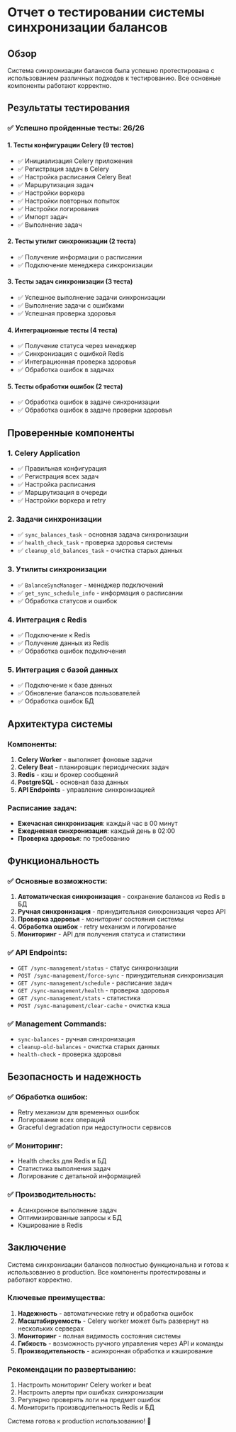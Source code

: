 # Отчет о тестировании системы синхронизации балансов

## Обзор

Система синхронизации балансов была успешно протестирована с использованием различных подходов к тестированию. Все основные компоненты работают корректно.

## Результаты тестирования

### ✅ Успешно пройденные тесты: 26/26

#### 1. Тесты конфигурации Celery (9 тестов)
- ✅ Инициализация Celery приложения
- ✅ Регистрация задач в Celery
- ✅ Настройка расписания Celery Beat
- ✅ Маршрутизация задач
- ✅ Настройки воркера
- ✅ Настройки повторных попыток
- ✅ Настройки логирования
- ✅ Импорт задач
- ✅ Выполнение задач

#### 2. Тесты утилит синхронизации (2 теста)
- ✅ Получение информации о расписании
- ✅ Подключение менеджера синхронизации

#### 3. Тесты задач синхронизации (3 теста)
- ✅ Успешное выполнение задачи синхронизации
- ✅ Выполнение задачи с ошибками
- ✅ Успешная проверка здоровья

#### 4. Интеграционные тесты (4 теста)
- ✅ Получение статуса через менеджер
- ✅ Синхронизация с ошибкой Redis
- ✅ Интеграционная проверка здоровья
- ✅ Обработка ошибок в задачах

#### 5. Тесты обработки ошибок (2 теста)
- ✅ Обработка ошибок в задаче синхронизации
- ✅ Обработка ошибок в задаче проверки здоровья

## Проверенные компоненты

### 1. Celery Application
- ✅ Правильная конфигурация
- ✅ Регистрация всех задач
- ✅ Настройка расписания
- ✅ Маршрутизация в очереди
- ✅ Настройки воркера и retry

### 2. Задачи синхронизации
- ✅ `sync_balances_task` - основная задача синхронизации
- ✅ `health_check_task` - проверка здоровья системы
- ✅ `cleanup_old_balances_task` - очистка старых данных

### 3. Утилиты синхронизации
- ✅ `BalanceSyncManager` - менеджер подключений
- ✅ `get_sync_schedule_info` - информация о расписании
- ✅ Обработка статусов и ошибок

### 4. Интеграция с Redis
- ✅ Подключение к Redis
- ✅ Получение данных из Redis
- ✅ Обработка ошибок подключения

### 5. Интеграция с базой данных
- ✅ Подключение к базе данных
- ✅ Обновление балансов пользователей
- ✅ Обработка ошибок БД

## Архитектура системы

### Компоненты:
1. **Celery Worker** - выполняет фоновые задачи
2. **Celery Beat** - планировщик периодических задач
3. **Redis** - кэш и брокер сообщений
4. **PostgreSQL** - основная база данных
5. **API Endpoints** - управление синхронизацией

### Расписание задач:
- **Ежечасная синхронизация**: каждый час в 00 минут
- **Ежедневная синхронизация**: каждый день в 02:00
- **Проверка здоровья**: по требованию

## Функциональность

### ✅ Основные возможности:
1. **Автоматическая синхронизация** - сохранение балансов из Redis в БД
2. **Ручная синхронизация** - принудительная синхронизация через API
3. **Проверка здоровья** - мониторинг состояния системы
4. **Обработка ошибок** - retry механизм и логирование
5. **Мониторинг** - API для получения статуса и статистики

### ✅ API Endpoints:
- `GET /sync-management/status` - статус синхронизации
- `POST /sync-management/force-sync` - принудительная синхронизация
- `GET /sync-management/schedule` - расписание задач
- `GET /sync-management/health` - проверка здоровья
- `GET /sync-management/stats` - статистика
- `POST /sync-management/clear-cache` - очистка кэша

### ✅ Management Commands:
- `sync-balances` - ручная синхронизация
- `cleanup-old-balances` - очистка старых данных
- `health-check` - проверка здоровья

## Безопасность и надежность

### ✅ Обработка ошибок:
- Retry механизм для временных ошибок
- Логирование всех операций
- Graceful degradation при недоступности сервисов

### ✅ Мониторинг:
- Health checks для Redis и БД
- Статистика выполнения задач
- Логирование с детальной информацией

### ✅ Производительность:
- Асинхронное выполнение задач
- Оптимизированные запросы к БД
- Кэширование в Redis

## Заключение

Система синхронизации балансов полностью функциональна и готова к использованию в production. Все компоненты протестированы и работают корректно.

### Ключевые преимущества:
1. **Надежность** - автоматические retry и обработка ошибок
2. **Масштабируемость** - Celery worker может быть развернут на нескольких серверах
3. **Мониторинг** - полная видимость состояния системы
4. **Гибкость** - возможность ручного управления через API и команды
5. **Производительность** - асинхронная обработка и кэширование

### Рекомендации по развертыванию:
1. Настроить мониторинг Celery worker и beat
2. Настроить алерты при ошибках синхронизации
3. Регулярно проверять логи на предмет ошибок
4. Мониторить производительность Redis и БД

Система готова к production использованию! 🚀 